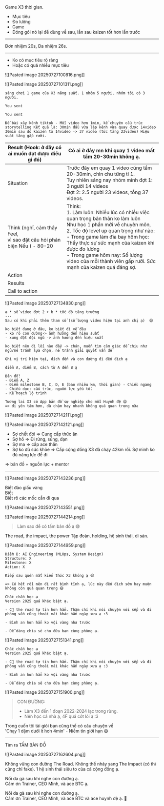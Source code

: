 Game X3 thời gian. 
- Mục tiêu 
- Đo lường 
- Game 
- Đóng gói nó lại để dùng về sau, lần sau kaizen tốt hơn lần trước
---
Đơn nhiệm 20s, Đa nhiệm 26s. 

---
- Ko có mục tiêu rõ ràng 
- Hoặc có quá nhiều mục tiêu 

![[Pasted image 20250727100816.png]]


![[Pasted image 20250727101311.png]]

```
sáng chơi 1 game của X3 năng suất. 1 nhóm 5 người, nhóm tôi có 3 người.

You sent

You sent

Đề bài xây kênh tiktok - Mỗi video hơn 1min, kể chuyện cấu trúc storytelling Kết quả là: 30min đầu vừa lập kênh vừa quay được 14video 30min sau đó kaizen từ 14video -> 37 video (tức tăng 23video) Hiệu suát tăng gấp rưỡi.
```


| Result (Hook: ở đây có ai muốn đạt được điều gì đó)                        | Có ai ở đây mn khi quay 1 video mất tầm 20-30min không ạ. <br>                                                                                                                                                                                                                                                                                                        |
| -------------------------------------------------------------------------- | --------------------------------------------------------------------------------------------------------------------------------------------------------------------------------------------------------------------------------------------------------------------------------------------------------------------------------------------------------------------- |
| Situation                                                                  | Trước đây em quay 1 video cũng tầm 20-30min, chỉn chu từng tí 1.<br>Tuy nhiên sáng nay nhóm mình đợt 1: 3 người 14 videos<br>Đợt 2: 2.5 người 23 videos, tổng 37 videos.                                                                                                                                                                                              |
| Think (nghĩ, cảm thấy Feel, <br>vì sao đặt câu hỏi phản biện Nếu ) - 80-20 | Think: <br>1. Làm luôn: Nhiều lúc có nhiều việc quan trọng bản thân ko làm luôn <br>Như học 1 phần mới về chuyên môn, <br>2. Tốc độ level up quan trọng như nào: <br>- Trong game làm đĩa bay hôm học: Thấy thực sự sức mạnh của kaizen khi được đo lường <br>- Trong game hôm nay: Số lượng video của mỗi thành viên gấp rưỡi. Sức mạnh của kaizen quá đáng sợ. <br> |
| Action                                                                     | <br>                                                                                                                                                                                                                                                                                                                                                                  |
| Results                                                                    |                                                                                                                                                                                                                                                                                                                                                                       |
| Call to action                                                             |                                                                                                                                                                                                                                                                                                                                                                       |
![[Pasted image 20250727134830.png]]


```
a * số video đợt 2 + b * tốc độ tăng trưởng  
---  
Sau có khi phải thêm tham số (số lượng video hiện tại anh chị ạ)  😄
```

```
ko biết đang ở đâu, ko biết đi về đâu
- ko rõ con đường-> ảnh hưởng đến hiệu suất  
- xung đột đội ngũ -> ảnh hưởng đến hiệu suất
```
```
ko biết nên đi lối nào đấy -> chán, muốn tìm cảm giác dễ chịu như ngủ/né tránh lựa chọn, né tránh giải quyết vấn đề

Ghi vị trí hiện tại, đích đến và con đường đi đến đích ạ

điểm A, điểm B, cách từ A đến B ạ

Bản đồ: 
- Điểm A, Z
- Điểm milestone B, C, D, E (bao nhiêu km, thời gian) - Chiều ngang
- Chiều dọc: cấu trúc, nguồn lực yếu tố. 
- Kế hoạch lộ trình

Tương lai X3 có App bản đồ sự nghiệp cho mỗi Huynh đệ 😄
=> đi yên tâm hơn, dù chậm hay nhanh không quá quan trọng nữa
```
![[Pasted image 20250727142111.png]]


![[Pasted image 20250727142121.png]]

- Sợ chết đói => Cung cấp thức ăn 
- Sợ hổ => Đi rừng, súng, đạn 
- Sợ ma => cấp ace thần 
- Sợ ko đủ sức khỏe => Cấp cộng đồng X3 đã chạy 42km rồi. 
Sợ mình ko đủ năng lực để đi 

=> bản đồ + nguồn lực + mentor

---
![[Pasted image 20250727143236.png]]

Biết đảo giấu vàng  
Biết  
Biết rõ các mốc cần đi qua

![[Pasted image 20250727143551.png]]


![[Pasted image 20250727144214.png]]


> Làm sao để có tấm bản đồ ạ 😄

The road, the impact, the power
Tập đoàn, holding, hệ sinh thái, di sản. 

![[Pasted image 20250727144959.png]]


```
Điểm B: AI Engineering (MLOps, System Design)    
Structure: X  
Milestone: X  
Action: X

Kiếp sau quên mất kiến thức X3 không ạ 😄

=> Có hết rồi nên đi rất bình tĩnh ạ, lúc này đến đích sớm hay muộn không còn quá quan trọng 😄
```
```
Chắc chắn học ạ  
Version 2025 quá khác biệt ạ.  

- C the road tự tin hơn hẳn. Thậm chí khi nói chuyện với sếp và đi phỏng vấn cũng thoải mái khác hẳn ngày xưa ạ :3  
    
- Bình an hơn hẳn ko vội vàng như trước  
    
- Dễ dàng chia sẻ cho đứa bạn cùng phòng ạ.
```

![[Pasted image 20250727151341.png]]

```
Chắc chắn học ạ  
Version 2025 quá khác biệt ạ.  

- C the road tự tin hơn hẳn. Thậm chí khi nói chuyện với sếp và đi phỏng vấn cũng thoải mái khác hẳn ngày xưa ạ :3  
    
- Bình an hơn hẳn ko vội vàng như trước  
    
- Dễ dàng chia sẻ cho đứa bạn cùng phòng ạ.
```


![[Pasted image 20250727151900.png]]


> CON ĐƯỜNG: 
> - Làm X3 đến 1 đoạn 2022-2024 lạc trong rừng. 
> - Nên học cả nhà ạ, 4F quá cốt lõi ạ :3

Trong cuốn tôi tài giỏi bạn cũng thế có câu chuyện về  
'Chạy 1 dặm dưới ít hơn 4min' - Niềm tin giới hạn 😄


---
Tìm ra TẤM BẢN ĐỒ 

![[Pasted image 20250727162604.png]]


Không vững con đường The Road. Không thể nhảy sang The Impact (có thì cũng chỉ fake). 
1 hệ sinh thái siêu to của cả cộng đồng ạ.

Nổi da gà sau khi nghe con đường ạ.  
Cảm ơn Trainer, CEO Minh, và ace BTC ạ.

Nổi da gà sau khi nghe con đường ạ.  
Cảm ơn Trainer, CEO Minh, và ace BTC và ace huynh đệ ạ. 🫶